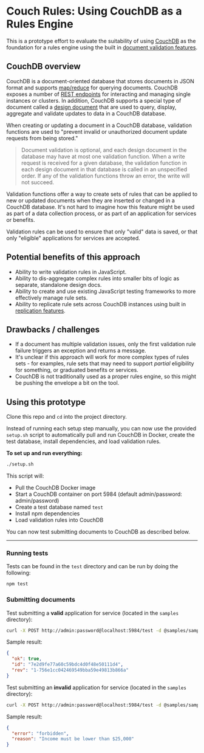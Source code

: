 # Couch Rules: Using CouchDB as a Rules Engine

This is a prototype effort to evaluate the suitability of using [CouchDB](http://couchdb.apache.org/) as the foundation for a rules engine using the built in [document validation features](http://docs.couchdb.org/en/stable/ddocs/ddocs.html#validate-document-update-functions).

## CouchDB overview

CouchDB is a document-oriented database that stores documents in JSON format and supports [map/reduce]([http://docs.couchdb.org/en/2.2.0/ddocs/ddocs.html#view-functions](https://docs.couchdb.org/en/stable/ddocs/views/intro.html)) for querying documents. CouchDB exposes a number of [REST endpoints](https://docs.couchdb.org/en/latest/intro/api.html) for interacting and managing single instances or clusters. In addition, CouchDB supports a special type of document called a [design document](https://docs.couchdb.org/en/stable/api/ddoc/index.html) that are used to query, display, aggregate and validate updates to data in a CouchDB database.

When creating or updating a document in a CouchDB database, validation functions are used to "prevent invalid or unauthorized document update requests from being stored."

> Document validation is optional, and each design document in the database may have at most one validation function. When a write request is received for a given database, the validation function in each design document in that database is called in an unspecified order. If any of the validation functions throw an error, the write will not succeed.

Validation functions offer a way to create sets of rules that can be applied to new or updated documents when they are inserted or changed in a CouchDB database. It's not hard to imagine how this feature might be used as part of a data collection process, or as part of an application for services or benefits. 

Validation rules can be used to ensure that only "valid" data is saved, or that only "eligible" applications for services are accepted.

## Potential benefits of this approach

* Ability to write validation rules in JavaScript.
* Ability to dis-aggregate complex rules into smaller bits of logic as separate, standalone design docs.
* Ability to create and use existing JavaScript testing frameworks to more effectively manage rule sets.
* Ability to replicate rule sets across CouchDB instances using built in [replication features](https://docs.couchdb.org/en/stable/replication/index.html#replication).

## Drawbacks / challenges

* If a document has multiple validation issues, only the first validation rule failure triggers an exception and returns a message.
* It's unclear if this approach will work for more complex types of rules sets - for examples, rule sets that may need to support _partial_ eligibility for something, or graduated benefits or services.
* CouchDB is not traditionally used as a proper rules engine, so this might be pushing the envelope a bit on the tool.

## Using this prototype

Clone this repo and `cd` into the project directory.

Instead of running each setup step manually, you can now use the provided `setup.sh` script to automatically pull and run CouchDB in Docker, create the test database, install dependencies, and load validation rules.

**To set up and run everything:**

```bash
./setup.sh
```

This script will:

- Pull the CouchDB Docker image
- Start a CouchDB container on port 5984 (default admin/password: admin/password)
- Create a test database named `test`
- Install npm dependencies
- Load validation rules into CouchDB

You can now test submitting documents to CouchDB as described below.

---

### Running tests

Tests can be found in the `test` directory and can be run by doing the following:

```bash
npm test
```

### Submitting documents

Test submitting a **valid** application for service (located in the `samples` directory):

```bash
curl -X POST http://admin:password@localhost:5984/test -d @samples/sample_person_valid.json -H 'Content-type: application/json'
```

Sample result:

```json
{
  "ok": true,
  "id": "7e2d9fe77a60c59bdc4d0f48e50111d4",
  "rev": "1-756e1cc042469549bba59e49813b866a"
}
```

Test submitting an **invalid** application for service (located in the `samples` directory):

```bash
curl -X POST http://admin:password@localhost:5984/test -d @samples/sample_person_invalid.json -H 'Content-type: application/json'
```

Sample result:

```json
{
  "error": "forbidden",
  "reason": "Income must be lower than $25,000"
}
```
